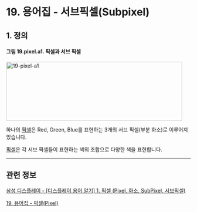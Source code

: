 # 19. 용어집 - 서브픽셀(Subpixel)

## 1. 정의

#### 그림 19.pixel.a1. 픽셀과 서브 픽셀

<img width="480" height="160" alt="19-pixel-a1" src="https://github.com/user-attachments/assets/5254514c-9528-401a-870a-3e0f5dac10b3" />

하나의 [픽셀](./19-glossaryx-pixel.md)은 Red, Green, Blue를 표현하는 3개의 서브 픽셀(부분 화소)로 이루어져 있습니다.

[픽셀](./19-glossaryx-pixel.md)은 각 서브 픽셀들이 표현하는 색의 조합으로 다양한 색을 표현합니다.

***

## 관련 정보

[삼성 디스플레이 - [디스플레이 용어 알기] 1. 픽셀 (Pixel, 화소, SubPixel, 서브픽셀)](https://news.samsungdisplay.com/17578)

[19. 용어집 - 픽셀(Pixel)](./19-glossaryx-pixel.md)